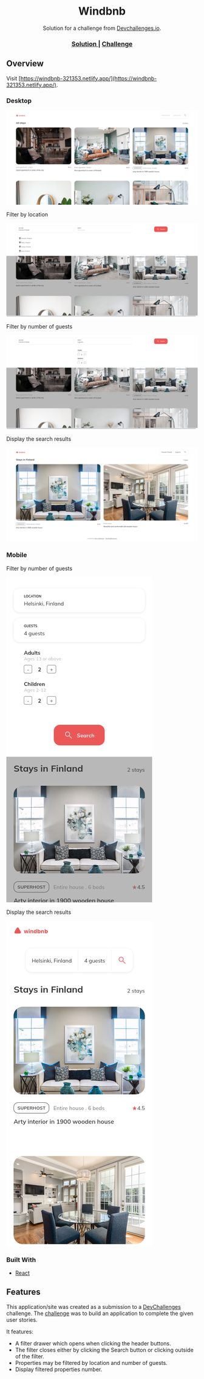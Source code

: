 <h1 align="center">Windbnb</h1>

<div align="center">
   Solution for a challenge from  <a href="http://devchallenges.io" target="_blank">Devchallenges.io</a>.
</div>

<div align="center">
  <h3>
    <a href="https://windbnb-321353.netlify.app/">
      Solution
    </a>
    <span> | </span>
    <a href="https://devchallenges.io/challenges/3JFYedSOZqAxYuOCNmYD">
      Challenge
    </a>
  </h3>
</div>

## Overview

Visit [https://windbnb-321353.netlify.app/](https://windbnb-321353.netlify.app/).

### Desktop

![screenshot](./screenshot-desktop-initial.png)

Filter by location

![screenshot](./screenshot-desktop-filter-location.png)

Filter by number of guests

![screenshot](./screenshot-desktop-filter-guests.png)

Display the search results

![screenshot](./screenshot-desktop-search-results.png)

### Mobile

Filter by number of guests

![screenshot](./screenshot-mobile-filter-guests.png)

Display the search results

![screenshot](./screenshot-mobile-search-results.png)

### Built With

- [React](https://reactjs.org/)

## Features

This application/site was created as a submission to a [DevChallenges](https://devchallenges.io/challenges) challenge. The [challenge](https://devchallenges.io/challenges/3JFYedSOZqAxYuOCNmYD) was to build an application to complete the given user stories.

It features:

- A filter drawer which opens when clicking the header buttons.
- The filter closes either by clicking the Search button or clicking outside of the filter.
- Properties may be filtered by location and number of guests.
- Display filtered properties number.
